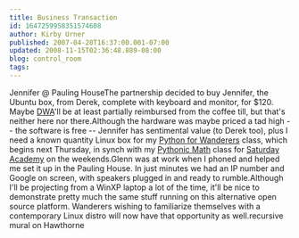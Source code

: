```yaml
---
title: Business Transaction
id: 1647259958351574608
author: Kirby Urner
published: 2007-04-20T16:37:00.001-07:00
updated: 2008-11-15T02:36:48.889-08:00
blog: control_room
tags: 
---
```


[](https://blogger.googleusercontent.com/img/b/R29vZ2xl/AVvXsEgtovgu_i_o8fmg-_i7CmEDnG-ojwJk8RKGLPT6-CGA95bj_Nhf_8EIc656aWpG76276Fo0ZP3VTAIM1WOk_cKbP50VEN7SQ55dZAWAEOth4QaJZDUsCSftaKJFnX-Q7ji3GKxz/s1600-h/ubuntubox.jpg)Jennifer @ Pauling HouseThe partnership decided to buy Jennifer, the Ubuntu box, from Derek, complete with keyboard and monitor, for $120. Maybe [DWA](http://worldgame.blogspot.com/2007/04/boring-tax-story.html)'ll be at least partially reimbursed from the coffee till, but that's neither here nor there.Although the hardware was maybe priced a tad high -- the software is free -- Jennifer has sentimental value (to Derek too), plus I need a known quantity Linux box for my [Python for Wanderers](http://www.4dsolutions.net/cgi-bin/py2html.cgi?script=/ocn/python/wanderers.py) class, which begins next Thursday, in synch with my [Pythonic Math](http://mathforum.org/kb/message.jspa?messageID=5664518&tstart=0) class for [Saturday Academy](http://www.saturdayacademy.org/) on the weekends.Glenn was at work when I phoned and helped me set it up in the Pauling House. In just minutes we had an IP number and Google on screen, with speakers plugged in and ready to rumble.Although I'll be projecting from a WinXP laptop a lot of the time, it'll be nice to demonstrate pretty much the same stuff running on this alternative open source platform. Wanderers wishing to familiarize themselves with a contemporary Linux distro will now have that opportunity as well.[](https://blogger.googleusercontent.com/img/b/R29vZ2xl/AVvXsEit_CXEMm4m7U7K3_RuCQ1X6yAdEXrpTstjKFy_HB5cBdFLDal6a09-L2DPr_pxfiDheA89M0KKJ3mgRD-UCmxry4Gxri20ytBnUmkFVmr1TK-LJuEv0r3WX6JOdcMAB_ivRY05/s1600-h/recursive.jpg)recursive mural on Hawthorne